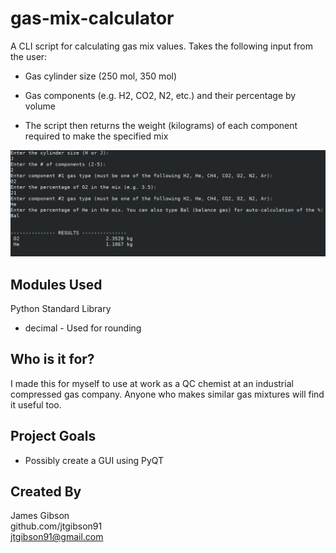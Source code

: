 # gas-mix-calculator
A CLI script for calculating gas mix values. Takes the following input from the user:
  - Gas cylinder size (250 mol, 350 mol)
  - Gas components (e.g. H2, CO2, N2, etc.) and their percentage by volume 

  - The script then returns the weight (kilograms) of each component required to make the specified mix
  
![alt text](mix_calc_terminal.png)

## Modules Used

Python Standard Library
  - decimal - Used for rounding

## Who is it for?

I made this for myself to use at work as a QC chemist at an industrial compressed gas company. Anyone who makes similar gas mixtures will find it useful too.

## Project Goals
  - Possibly create a GUI using PyQT


## Created By

James Gibson  
github.com/jtgibson91  
jtgibson91@gmail.com
